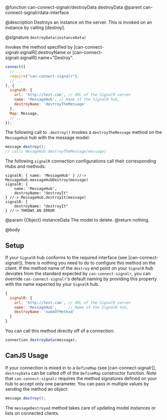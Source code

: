 @function can-connect-signalr/destroyData destroyData
@parent can-connect-signalr/data-interface

@description Destroys an instance on the server.  This is invoked on an instance by calling [destroy].

@signature `destroyData(instanceData)`

Invokes the method specified by [can-connect-signalr.signalR].destroyName or
[can-connect-signalr.signalR].name+"Destroy".

```javascript
connect([
  // ...
  require("can-connect-signalr"),
  // ...
], {
  signalR: {
    url: 'http://test.com', // URL of the SignalR server
    name: 'MessageHub', // Name of the SignalR hub,
    destroyName: 'destroyTheMessage'
  },
  Map: Message,
  // ...
});

```

The following call to `.destroy()` invokes a `destroyTheMessage` method on the `MessageHub` hub with the message model:

```javascript
message.destroy();
// calls MesageHub.destroyTheMessage(message)
```

The following `signalR` connection configurations call their corresponding Hubs and methods:

```
signalR: { name: 'MessageHub' } //-> MessageHub.messageHubDestroy(message)
signalR: {
    name: 'MessageHub',
    destroyName: "destroyIt"
} //-> MessageHub.destroyIt(message)
signalR: {
    destroyName: "destroyIt"
} //-> THROWS AN ERROR
```

@param {Object} instanceData The model to delete.
@return nothing.


@body

## Setup

If your `SignalR` hub conforms to the required interface (see [can-connect-signalr]), there is nothing you need to
do to configure this method on the client. If the method name of the `destroy` end point on your `SignalR` hub deviates from
the standard expected by `can-connect-signalr`, you can override `can-connect-signalr`'s default naming by providing
this property with the name expected by your `SignalR` hub.

```javascript
{
  signalR: {
    url: 'http://test.com', // URL of the SignalR server
    name: 'MessageHub',     // Name of the SignalR hub,
    destroyName: 'nameOfMethod'
  }
}
```

You can call this method directly off of a connection:

```javascript
connection.destroyData(message);
```

## CanJS Usage

If your connection is mixed in to a `DefineMap` (see [can-connect-signalr]), `destroyData` can be called off of the
`DefineMap` constructor function. Note that `can-connect-signalr` requires the method signatures
defined on your hub to accept only one parameter. You can pass in multiple values by sending the method
an object:

```javascript
message.destroy();
```

The `messageDestroyed` method takes care of updating model instances or lists on connected clients.

